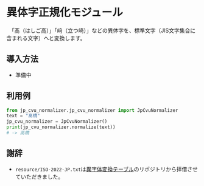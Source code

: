 # 異体字正規化モジュール
　「髙（はしご高）」「﨑（立つ崎）」などの異体字を、標準文字（JIS文字集合に含まれる文字）へと変換します。

## 導入方法
- 準備中

## 利用例
```python
from jp_cvu_normalizer.jp_cvu_normalizer import JpCvuNormalizer
text = "髙橋"
jp_cvu_normalizer = JpCvuNormalizer()
print(jp_cvu_normalizer.normalize(text))
# -> 高橋
```

## 謝辞
- `resource/ISO-2022-JP.txt`は[異字体変換テーブル](https://github.com/AnaKutsu/character_variants_unicode_to_jis)のリポジトリから拝借させていただきました。
